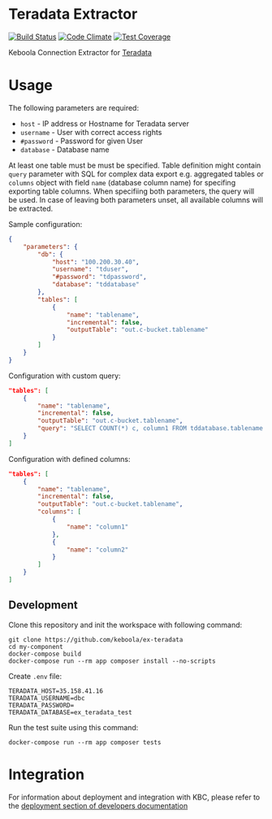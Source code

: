 # Teradata Extractor

[![Build Status](https://travis-ci.com/keboola/ex-teradata.svg?branch=master)](https://travis-ci.com/keboola/ex-teradata)
[![Code Climate](https://codeclimate.com/github/keboola/ex-teradata/badges/gpa.svg)](https://codeclimate.com/github/keboola/ex-teradata)
[![Test Coverage](https://codeclimate.com/github/keboola/ex-teradata/badges/coverage.svg)](https://codeclimate.com/github/keboola/ex-teradata/coverage)

Keboola Connection Extractor for [Teradata](https://www.teradata.com/)

# Usage

The following parameters are required:

- `host` - IP address or Hostname for Teradata server
- `username` - User with correct access rights
- `#password` - Password for given User
- `database` - Database name

At least one table must be must be specified. Table definition might contain `query` parameter with SQL for complex data export e.g. aggregated tables or `columns` object with field `name` (database column name) for specifing exporting table columns. When specifiing both parameters, the query will be used. In case of leaving both parameters unset, all available columns will be extracted.

Sample configuration:

```json
{
    "parameters": {
        "db": {
            "host": "100.200.30.40",
            "username": "tduser",
            "#password": "tdpassword",
            "database": "tddatabase"
        },
        "tables": [
            {
                "name": "tablename",
                "incremental": false,
                "outputTable": "out.c-bucket.tablename"
            }
        ]
    }
}
``` 

Configuration with custom query:

```json
"tables": [
	{
		"name": "tablename",
		"incremental": false,
		"outputTable": "out.c-bucket.tablename",
		"query": "SELECT COUNT(*) c, column1 FROM tddatabase.tablename GROUP BY column1"
	}
]	
```

Configuration with defined columns:

```json
"tables": [
	{
		"name": "tablename",
		"incremental": false,
		"outputTable": "out.c-bucket.tablename",
		"columns": [
			{
				"name": "column1"
			},
			{
				"name": "column2"
			}
		]
	}
]
```

## Development
 
Clone this repository and init the workspace with following command:

```
git clone https://github.com/keboola/ex-teradata
cd my-component
docker-compose build
docker-compose run --rm app composer install --no-scripts
```

Create `.env` file:
```
TERADATA_HOST=35.158.41.16
TERADATA_USERNAME=dbc
TERADATA_PASSWORD=
TERADATA_DATABASE=ex_teradata_test
```

Run the test suite using this command:

```
docker-compose run --rm app composer tests
```
 
# Integration

For information about deployment and integration with KBC, please refer to the [deployment section of developers documentation](https://developers.keboola.com/extend/component/deployment/) 
